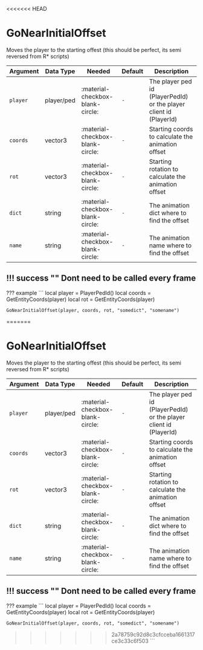 <<<<<<< HEAD
# GoNearInitialOffset
Moves the player to the starting offest (this should be perfect, its semi reversed from R* scripts)

| Argument | Data Type  | Needed                           | Default | Description                                                        |
|----------|------------|----------------------------------|---------|--------------------------------------------------------------------|
| `player` | player/ped | :material-checkbox-blank-circle: | `-`     | The player ped id (PlayerPedId) or the player client id (PlayerId) |
| `coords` | vector3    | :material-checkbox-blank-circle: | `-`     | Starting coords to calculate the animation offset                  |
| `rot`    | vector3    | :material-checkbox-blank-circle: | `-`     | Starting rotation to calculate the animation offset                |
| `dict`   | string     | :material-checkbox-blank-circle: | `-`     | The animation dict where to find the offset                        |
| `name`   | string     | :material-checkbox-blank-circle: | `-`     | The animation name where to find the offset                        |

!!! success ""
    Dont need to be called every frame
---
??? example
    ```
    local player = PlayerPedId()
    local coords = GetEntityCoords(player)
    local rot = GetEntityCoords(player)

    GoNearInitialOffset(player, coords, rot, "somedict", "somename")
=======
# GoNearInitialOffset
Moves the player to the starting offest (this should be perfect, its semi reversed from R* scripts)

| Argument | Data Type  | Needed                           | Default | Description                                                        |
|----------|------------|----------------------------------|---------|--------------------------------------------------------------------|
| `player` | player/ped | :material-checkbox-blank-circle: | `-`     | The player ped id (PlayerPedId) or the player client id (PlayerId) |
| `coords` | vector3    | :material-checkbox-blank-circle: | `-`     | Starting coords to calculate the animation offset                  |
| `rot`    | vector3    | :material-checkbox-blank-circle: | `-`     | Starting rotation to calculate the animation offset                |
| `dict`   | string     | :material-checkbox-blank-circle: | `-`     | The animation dict where to find the offset                        |
| `name`   | string     | :material-checkbox-blank-circle: | `-`     | The animation name where to find the offset                        |

!!! success ""
    Dont need to be called every frame
---
??? example
    ```
    local player = PlayerPedId()
    local coords = GetEntityCoords(player)
    local rot = GetEntityCoords(player)

    GoNearInitialOffset(player, coords, rot, "somedict", "somename")
>>>>>>> 2a78759c92d8c3cfcceba1661317ce3c33c6f503
    ```